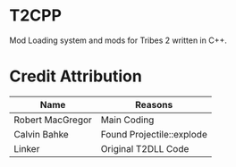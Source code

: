 T2CPP
=====

Mod Loading system and mods for Tribes 2 written in C++.


Credit Attribution
====

| Name                      | Reasons                     |
| ------------------------- | --------------------------- |
| Robert MacGregor          | Main Coding                 |
| Calvin Bahke              | Found Projectile::explode   |
| Linker                    | Original T2DLL Code         |

